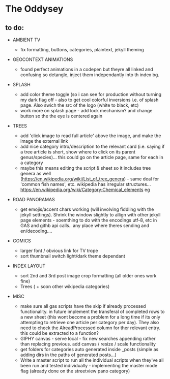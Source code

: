 # The Oddysey
## to do:

- AMBIENT TV
  - fix formatting, buttons, categories, plaintext, jekyll theming   
  
- GEOCONTEXT ANIMATIONS
  - found perfect animations in a codepen but theyre all linked and confusing so detangle, inject them independantly into th index bg.

- SPLASH  
  - add color theme toggle (so i can see for production without turning my dark flag off - also to get cool colorful inversions i.e. of splash page. Also swich the src of the logo (white to black, etc)
  - work more on splash page - add lock mechanism? and change button so the the eye is centered again  

- TREES
  - add 'click image to read full article' above the image, and make the image the external link
  - add nice category intro/description to the relevant card (i.e. saying if a tree article is short, show where to click on its 
    parent genus/species)... this could go on the article page, same for each in a category
  - maybe this means editing the script & sheet so it includes tree genera as well         
        (https://en.wikipedia.org/wiki/List_of_tree_genera) - same deal for 'common fish names', etc. wikipedia has irregular structures... https://en.wikipedia.org/wiki/Category:Chemical_elements eg

- ROAD PANORAMAS
  -  get emojis/accent chars working (will involving fiddling with the jekyll settings). Shrink the window slightly to allign with other jekyll page elements - soemthing to do with the encodings utf-8, etc in GAS and githb api calls.. any place where theres sending and en/decoding....

- COMICS
  - larger font / obvious link for TV trope
  - sort thumbnail switch light/dark theme dependant

- INDEX LAYOUT
  - sort 2nd and 3rd post image crop formatting (all older ones work fine)
  - Trees ( + soon other wikipedia categories)
      
- MISC
  - make sure all gas scripts have the skip if already processed functionality. in future implement the transferal of completed rows to a new sheet (this wont become a problem for a long time if its only attempting to retrieve one article per category per day). They also need to check the AlreadProcessed column for ther relevant entry. this could be extracted to a function? 
  - GIPHY canvas - serve local - fix new searches appending rather than replacing previous. add canvas / resize / scale functionality
  - get folders for categories auto generated inside _posts (simple as adding dirs in the paths of generated posts...)
  - Write a master script to run all the individual scripts when they've all been run and tested individually - implementing the master mode flag (already done on the streetview pano category)
